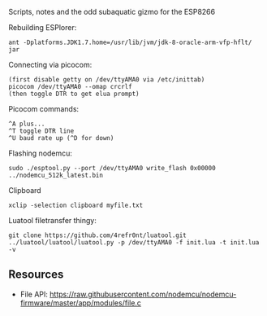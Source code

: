 Scripts, notes and the odd subaquatic gizmo for the ESP8266

Rebuilding ESPlorer:

    ant -Dplatforms.JDK1.7.home=/usr/lib/jvm/jdk-8-oracle-arm-vfp-hflt/ jar

Connecting via picocom:

    (first disable getty on /dev/ttyAMA0 via /etc/inittab)
    picocom /dev/ttyAMA0 --omap crcrlf
    (then toggle DTR to get elua prompt)

Picocom commands:

    ^A plus...
    ^T toggle DTR line
    ^U baud rate up (^D for down)

Flashing nodemcu:

    sudo ./esptool.py --port /dev/ttyAMA0 write_flash 0x00000 ../nodemcu_512k_latest.bin

Clipboard

    xclip -selection clipboard myfile.txt

Luatool filetransfer thingy:

    git clone https://github.com/4refr0nt/luatool.git
    ../luatool/luatool/luatool.py -p /dev/ttyAMA0 -f init.lua -t init.lua -v
    

## Resources

- File API: https://raw.githubusercontent.com/nodemcu/nodemcu-firmware/master/app/modules/file.c
